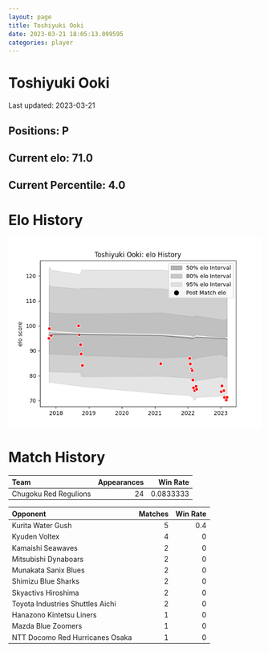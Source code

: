 ```yaml
---  
layout: page  
title: Toshiyuki Ooki  
date: 2023-03-21 18:05:13.099595  
categories: player  
---
```

# Toshiyuki Ooki


Last updated: 2023-03-21
## Positions: P

## Current elo: 71.0

## Current Percentile: 4.0

# Elo History


![elo history](history_ToshiyukiOoki.png)
# Match History


| Team                  |   Appearances |   Win Rate |
|:----------------------|--------------:|-----------:|
| Chugoku Red Regulions |            24 |  0.0833333 |

| Opponent                         |   Matches |   Win Rate |
|:---------------------------------|----------:|-----------:|
| Kurita Water Gush                |         5 |        0.4 |
| Kyuden Voltex                    |         4 |        0   |
| Kamaishi Seawaves                |         2 |        0   |
| Mitsubishi Dynaboars             |         2 |        0   |
| Munakata Sanix Blues             |         2 |        0   |
| Shimizu Blue Sharks              |         2 |        0   |
| Skyactivs Hiroshima              |         2 |        0   |
| Toyota Industries Shuttles Aichi |         2 |        0   |
| Hanazono Kintetsu Liners         |         1 |        0   |
| Mazda Blue Zoomers               |         1 |        0   |
| NTT Docomo Red Hurricanes Osaka  |         1 |        0   |